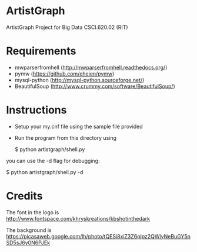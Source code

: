 ArtistGraph
===========

ArtistGraph Project for Big Data CSCI.620.02 (RIT)

Requirements
============

* mwparserfromhell (http://mwparserfromhell.readthedocs.org/)
* pymw (https://github.com/eheien/pymw)
* mysql-python (http://mysql-python.sourceforge.net/)
* BeautifulSoup (http://www.crummy.com/software/BeautifulSoup/)
  
Instructions
============

* Setup your my.cnf file using the sample file provided
* Run the program from this directory using

  $ python artistgraph/shell.py <artist name>
  
you can use the -d flag for debugging:
  
  $ python artistgraph/shell.py -d <artist name>
  
Credits
=======

The font in the logo is
http://www.fontspace.com/khryskreations/kbshotinthedark

The background is
https://picasaweb.google.com/lh/photo/tQESi8xiZ3Z6plpz2QWlyNeBuGY5nSD5sJ6y0N6PJEk
